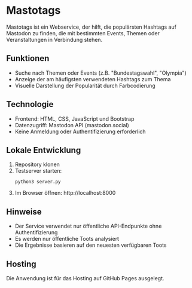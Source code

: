 # Mastotags

Mastotags ist ein Webservice, der hilft, die populärsten Hashtags auf Mastodon zu finden, die mit bestimmten Events, Themen oder Veranstaltungen in Verbindung stehen.

## Funktionen

- Suche nach Themen oder Events (z.B. "Bundestagswahl", "Olympia")
- Anzeige der am häufigsten verwendeten Hashtags zum Thema
- Visuelle Darstellung der Popularität durch Farbcodierung

## Technologie

- Frontend: HTML, CSS, JavaScript und Bootstrap
- Datenzugriff: Mastodon API (mastodon.social)
- Keine Anmeldung oder Authentifizierung erforderlich

## Lokale Entwicklung

1. Repository klonen
2. Testserver starten:
   ```
   python3 server.py
   ```
3. Im Browser öffnen: http://localhost:8000

## Hinweise

- Der Service verwendet nur öffentliche API-Endpunkte ohne Authentifizierung
- Es werden nur öffentliche Toots analysiert
- Die Ergebnisse basieren auf den neuesten verfügbaren Toots

## Hosting

Die Anwendung ist für das Hosting auf GitHub Pages ausgelegt. 